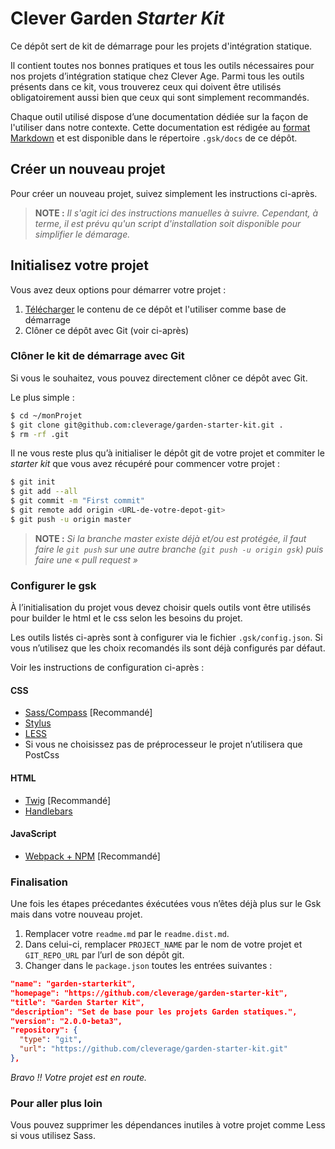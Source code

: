 Clever Garden _Starter Kit_
===============================================================================

Ce dépôt sert de kit de démarrage pour les projets d'intégration statique.

Il contient toutes nos bonnes pratiques et tous les outils nécessaires pour
nos projets d’intégration statique chez Clever Age. Parmi tous les outils
présents dans ce kit, vous trouverez ceux qui doivent être utilisés
obligatoirement aussi bien que ceux qui sont simplement recommandés.

Chaque outil utilisé dispose d’une documentation dédiée sur la façon de
l'utiliser dans notre contexte. Cette documentation est rédigée au [format
Markdown](https://daringfireball.net/projects/markdown/syntax) et est disponible dans le répertoire `.gsk/docs` de ce dépôt.


Créer un nouveau projet
-------------------------------------------------------------------------------
Pour créer un nouveau projet, suivez simplement les instructions ci-après.

> **NOTE :** _Il s'agit ici des instructions manuelles à suivre. Cependant, à terme,
  il est prévu qu'un script d'installation soit disponible pour simplifier le démarage._

## Initialisez votre projet
Vous avez deux options pour démarrer votre projet :

1. [Télécharger](https://github.com/cleverage/garden-starter-kit/archive/master.zip) le contenu de ce dépôt et l'utiliser comme base de démarrage
2. Clôner ce dépôt avec Git (voir ci-après)

### Clôner le kit de démarrage avec Git
Si vous le souhaitez, vous pouvez directement clôner ce dépôt avec Git.

Le plus simple :

```bash
$ cd ~/monProjet
$ git clone git@github.com:cleverage/garden-starter-kit.git .
$ rm -rf .git
```

Il ne vous reste plus qu’à initialiser le dépôt git de votre projet et commiter
le _starter kit_ que vous avez récupéré pour commencer votre projet :

```bash
$ git init
$ git add --all
$ git commit -m "First commit"
$ git remote add origin <URL-de-votre-depot-git>
$ git push -u origin master
```

> **NOTE :** _Si la branche master existe déjà et/ou est protégée, il faut faire le `git push` sur une autre branche (`git push -u origin gsk`) puis faire une « pull request »_

### Configurer le gsk

À l’initialisation du projet vous devez choisir quels outils vont être utilisés pour builder le html et le css selon les besoins du projet.

Les outils listés ci-après sont à configurer via le fichier `.gsk/config.json`. Si vous n’utilisez que les choix recomandés ils sont déjà configurés par défaut.

Voir les instructions de configuration ci-après :

#### CSS
* [Sass/Compass](.gsk/docs/css/sass.md) [Recommandé]
* [Stylus](.gsk/docs/css/stylus.md)
* [LESS](.gsk/docs/css/less.md)
* Si vous ne choisissez pas de préprocesseur le projet n’utilisera que PostCss

#### HTML
* [Twig](.gsk/docs/html/twig.md) [Recommandé]
* [Handlebars](.gsk/docs/html/handlebars.md)

#### JavaScript
* [Webpack + NPM](.gsk/docs/js/webpack.md) [Recommandé]

### Finalisation

Une fois les étapes précedantes éxécutées vous n’êtes déjà plus sur le Gsk mais dans votre nouveau projet.

1. Remplacer votre `readme.md` par le `readme.dist.md`.
2. Dans celui-ci, remplacer `PROJECT_NAME` par le nom de votre projet et `GIT_REPO_URL` par l’url de son dépôt git.
3. Changer dans le `package.json` toutes les entrées suivantes :
  ```json
  "name": "garden-starterkit",
  "homepage": "https://github.com/cleverage/garden-starter-kit",
  "title": "Garden Starter Kit",
  "description": "Set de base pour les projets Garden statiques.",
  "version": "2.0.0-beta3",
  "repository": {
    "type": "git",
    "url": "https://github.com/cleverage/garden-starter-kit.git"
  },
  ```

_Bravo !! Votre projet est en route._

### Pour aller plus loin

Vous pouvez supprimer les dépendances inutiles à votre projet comme Less si vous utilisez Sass.

